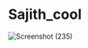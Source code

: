 # Sajith_cool

![Screenshot (235)](https://user-images.githubusercontent.com/121724836/224934553-58967818-0f43-464b-ac8a-7c9457a064c3.png)
